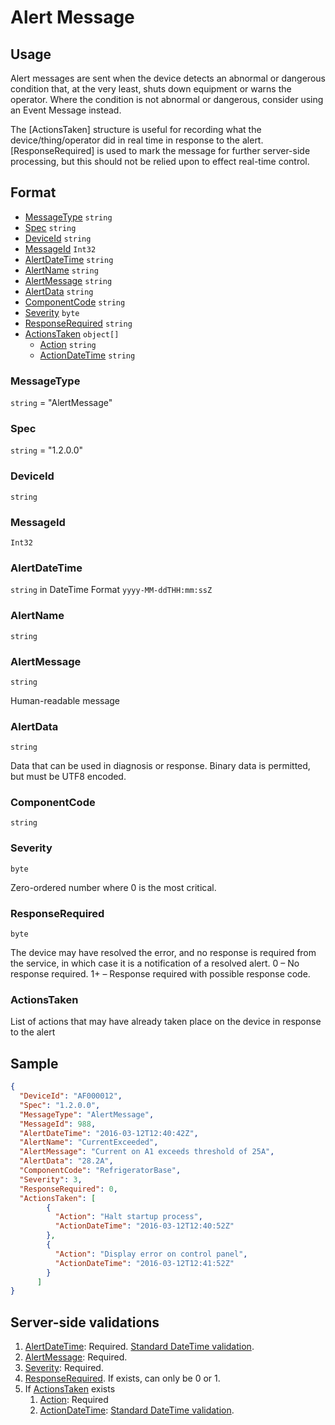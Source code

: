 # Alert Message
## Usage
Alert messages are sent when the device detects an abnormal or dangerous condition that, at the very least, shuts down equipment or warns the operator. Where the condition is not abnormal or dangerous, consider using an Event Message instead.

The [ActionsTaken] structure is useful for recording what the device/thing/operator did in real time in response to the alert. [ResponseRequired] is used to mark the message for further server-side processing, but this should not be relied upon to effect real-time control.
## Format
* [MessageType](#messagetype) ```string```
* [Spec](#spec) ```string```
* [DeviceId](#deviceid) ```string```
* [MessageId](#messageid) ```Int32```
* [AlertDateTime](#alertdatetime) ```string```
* [AlertName](#alertname) ```string```
* [AlertMessage](#alertmessage) ```string```
* [AlertData](#alertdata) ```string```
* [ComponentCode](#componentcode) ```string```
* [Severity](#severity) ```byte```
* [ResponseRequired](#responserequired) ```string```
* [ActionsTaken](#ActionsTaken) ```object[]```
    * [Action](#action) ```string```
    * [ActionDateTime](#actiondateTime) ```string``` 

### MessageType
```string``` = "AlertMessage"
### Spec
```string``` = "1.2.0.0"
### DeviceId
```string``` 
### MessageId
```Int32```
### AlertDateTime
```string``` in DateTime Format ```yyyy-MM-ddTHH:mm:ssZ```
### AlertName
```string```
### AlertMessage
```string``` 

Human-readable message 
### AlertData
```string``` 

Data that can be used in diagnosis or response. Binary data is permitted, but must be UTF8 encoded.

### ComponentCode 
```string```
### Severity
```byte```

Zero-ordered number where 0 is the most critical.
### ResponseRequired
```byte```

The device may have resolved the error, and no response is required from the service, in which case it is a notification of a resolved alert. 0 – No response required. 1+ – Response required with possible response code.

### ActionsTaken
List of actions that may have already taken place on the device in response to the alert

## Sample
```JSON
{
  "DeviceId": "AF000012",
  "Spec": "1.2.0.0",
  "MessageType": "AlertMessage",
  "MessageId": 988,
  "AlertDateTime": "2016-03-12T12:40:42Z",
  "AlertName": "CurrentExceeded",
  "AlertMessage": "Current on A1 exceeds threshold of 25A",
  "AlertData": "28.2A",
  "ComponentCode": "RefrigeratorBase",
  "Severity": 3,
  "ResponseRequired": 0,
  "ActionsTaken": [
        {
          "Action": "Halt startup process",
          "ActionDateTime": "2016-03-12T12:40:52Z"
        },
        {
          "Action": "Display error on control panel",
          "ActionDateTime": "2016-03-12T12:41:52Z"
        }
      ]
}

```
## Server-side validations
1.	[AlertDateTime](#alertdatetime): Required. [Standard DateTime validation](../00-UsageNotes/DateTime-Formatting.md#standardddateTimevalidation).
2.	[AlertMessage](#alertmessage): Required.
3.	[Severity](#severity): Required.
4.	[ResponseRequired](#responserequired). If exists, can only be 0 or 1.
5.	If [ActionsTaken](#ActionsTaken) exists
    1. [Action](#action): Required
    2. [ActionDateTime](#actiondateTime): [Standard DateTime validation](../00-UsageNotes/DateTime-Formatting.md#standardddateTimevalidation).

